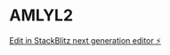 # AMLYL2

[Edit in StackBlitz next generation editor ⚡️](https://stackblitz.com/~/github.com/Amlyl2024/AMLYL2)